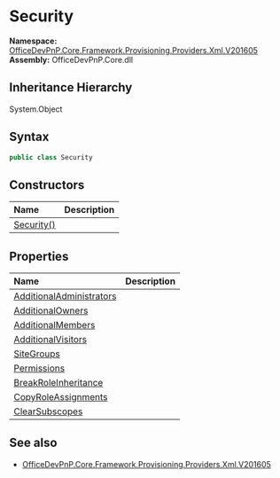 # Security
  

**Namespace:** [OfficeDevPnP.Core.Framework.Provisioning.Providers.Xml.V201605](OfficeDevPnP.Core.Framework.Provisioning.Providers.Xml.V201605.md)  
**Assembly:** OfficeDevPnP.Core.dll  
## Inheritance Hierarchy
System.Object  
## Syntax
```C#
public class Security
```
## Constructors
|**Name**|**Description**|
|:-----|:-----|
| [Security()](OfficeDevPnP.Core.Framework.Provisioning.Providers.Xml.V201605.Security.Constructor1details.md) | 
## Properties
|**Name**|**Description**|
|:-----|:-----|
| [AdditionalAdministrators](OfficeDevPnP.Core.Framework.Provisioning.Providers.Xml.V201605.Security.AdditionalAdministrators.md) | 
| [AdditionalOwners](OfficeDevPnP.Core.Framework.Provisioning.Providers.Xml.V201605.Security.AdditionalOwners.md) | 
| [AdditionalMembers](OfficeDevPnP.Core.Framework.Provisioning.Providers.Xml.V201605.Security.AdditionalMembers.md) | 
| [AdditionalVisitors](OfficeDevPnP.Core.Framework.Provisioning.Providers.Xml.V201605.Security.AdditionalVisitors.md) | 
| [SiteGroups](OfficeDevPnP.Core.Framework.Provisioning.Providers.Xml.V201605.Security.SiteGroups.md) | 
| [Permissions](OfficeDevPnP.Core.Framework.Provisioning.Providers.Xml.V201605.Security.Permissions.md) | 
| [BreakRoleInheritance](OfficeDevPnP.Core.Framework.Provisioning.Providers.Xml.V201605.Security.BreakRoleInheritance.md) | 
| [CopyRoleAssignments](OfficeDevPnP.Core.Framework.Provisioning.Providers.Xml.V201605.Security.CopyRoleAssignments.md) | 
| [ClearSubscopes](OfficeDevPnP.Core.Framework.Provisioning.Providers.Xml.V201605.Security.ClearSubscopes.md) | 
## See also
- [OfficeDevPnP.Core.Framework.Provisioning.Providers.Xml.V201605](OfficeDevPnP.Core.Framework.Provisioning.Providers.Xml.V201605.md)
